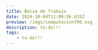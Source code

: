 ```yaml
---
title: Bolsa de Trabajo
date: 2024-10-04T12:00:56.635Z
preview: /imgs/computacion700.svg
description: to-do!!!
tags:
    - to-do!!!
---
```





